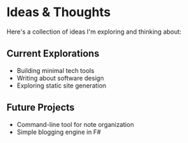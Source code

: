 # Ideas & Thoughts

Here's a collection of ideas I'm exploring and thinking about:

## Current Explorations
- Building minimal tech tools
- Writing about software design
- Exploring static site generation

## Future Projects
- Command-line tool for note organization
- Simple blogging engine in F#
